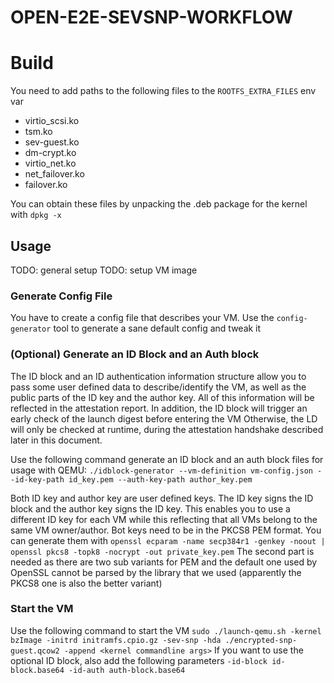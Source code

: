 # OPEN-E2E-SEVSNP-WORKFLOW

# Build

You need to add paths to the following files to the `ROOTFS_EXTRA_FILES` env var
- virtio_scsi.ko
- tsm.ko
- sev-guest.ko
- dm-crypt.ko
- virtio_net.ko
- net_failover.ko
- failover.ko

You can obtain these files by unpacking the .deb package for the kernel with `dpkg -x`

## Usage

TODO: general setup
TODO: setup VM image

### Generate Config File
You have to create a config file that describes your VM.
Use the `config-generator` tool to generate a sane default config and tweak it

### (Optional) Generate an ID Block and an Auth block
The ID block and an ID authentication information structure allow you to pass some user defined data to describe/identify the
VM, as well as the public parts of the ID key and the author key. All of this information will be reflected
in the attestation report. In addition, the ID block will trigger an early check of the launch digest before entering the VM
Otherwise, the LD will only be checked at runtime, during the attestation handshake described later in this document.

Use the following command generate an ID block and an auth block files for usage with QEMU:
`./idblock-generator --vm-definition vm-config.json --id-key-path id_key.pem --auth-key-path author_key.pem`

Both ID key and author key are user defined keys. The ID key signs the ID block and the author key signs the ID key.
This enables you to use a different ID key for each VM while this reflecting that all VMs belong to the same VM owner/author.
Bot keys need to be in the PKCS8 PEM format. You can generate them with
`openssl ecparam -name secp384r1 -genkey -noout | openssl pkcs8 -topk8 -nocrypt -out private_key.pem`
The second part is needed as there are two sub variants for PEM and the default one used
by OpenSSL cannot be parsed by the library that we used (apparently the PKCS8 one is also the
better variant)


### Start the VM
Use the following command to start the VM
`sudo ./launch-qemu.sh -kernel bzImage -initrd initramfs.cpio.gz -sev-snp -hda ./encrypted-snp-guest.qcow2 -append <kernel commandline args>`
If you want to use the optional ID block, also add the following parameters
`-id-block id-block.base64 -id-auth auth-block.base64`
